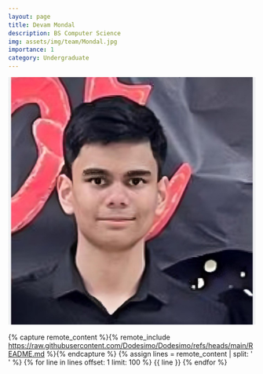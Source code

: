 ```yaml
---
layout: page
title: Devam Mondal
description: BS Computer Science
img: assets/img/team/Mondal.jpg
importance: 1
category: Undergraduate
---
```


<div class="profile mb-3 float-right mb-3"> 
<img src="/assets/img/team/Mondal.jpg" class="img-fluid z-depth-1 rounded"/>
</div>

{% capture remote_content %}{% remote_include https://raw.githubusercontent.com/Dodesimo/Dodesimo/refs/heads/main/README.md %}{% endcapture %}
{% assign lines = remote_content | split: '
' %}
{% for line in lines offset: 1 limit: 100 %}
{{ line }}
{% endfor %}
<br><br><br><br><br><br>